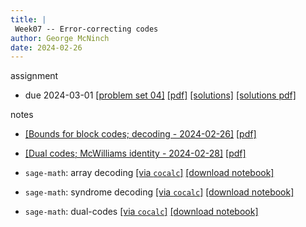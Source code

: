 ```yaml
---
title: |
 Week07 -- Error-correcting codes
author: George McNinch  
date: 2024-02-26
---
```


assignment

- due 2024-03-01 [[problem set 04]](/course-assignments/PS04--ECC.html) 
  [[pdf]](/course-assignments/PS04--ECC.pdf) 
  [[solutions]](/course-assignments/PS04--ECC--solutions.html)
  [[solutions pdf]](/course-assignments/PS04--ECC--solutions.pdf)


notes

- [[Bounds for block codes; decoding - 2024-02-26]](/course-contents/2024-02-26--block+linear.html)
  [[pdf]](/course-contents/2024-02-26--block+linear.pdf)
- [[Dual codes; McWilliams identity - 2024-02-28]](/course-contents/2024-02-28--linear.html)
  [[pdf]](/course-contents/2024-02-28--linear.pdf)


- `sage-math`: array decoding
  [[via `cocalc`]](https://cocalc.com/github/gmcninch-tufts/2024-Sp-Math190/blob/main/course-contents/notebooks/2024-02-26--array-decoding.ipynb)
  [[download notebook]](/course-contents/notebooks/2024-02-26--array-decoding.ipynb) 

- `sage-math`: syndrome decoding
  [[via `cocalc`]](https://cocalc.com/github/gmcninch-tufts/2024-Sp-Math190/blob/main/course-contents/notebooks/2024-02-26--syndrome-decoding.ipynb)
  [[download notebook]](/course-contents/notebooks/2024-02-26--syndrome-decoding.ipynb) 

- `sage-math`: dual-codes
  [[via `cocalc`]](https://cocalc.com/github/gmcninch-tufts/2024-Sp-Math190/blob/main/course-contents/notebooks/2024-02-28--dual-code.ipynb)
  [[download notebook]](/course-contents/notebooks/2024-02-28--dual-code.ipynb) 
